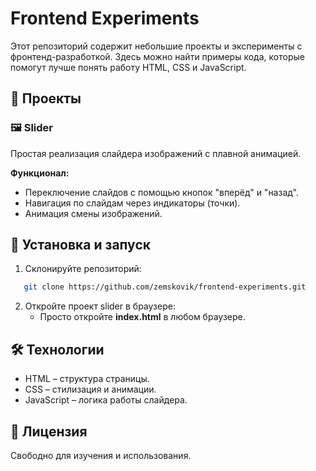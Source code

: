 # Frontend Experiments

Этот репозиторий содержит небольшие проекты и эксперименты с фронтенд-разработкой. Здесь можно найти примеры кода, которые помогут лучше понять работу HTML, CSS и JavaScript.

## 📂 Проекты

### 🖼 Slider  
Простая реализация слайдера изображений с плавной анимацией.

**Функционал:**  
- Переключение слайдов с помощью кнопок "вперёд" и "назад".  
- Навигация по слайдам через индикаторы (точки).  
- Анимация смены изображений.  

## 🚀 Установка и запуск  

1. Склонируйте репозиторий:  
```bash
   git clone https://github.com/zemskovik/frontend-experiments.git
```

2. Откройте проект slider в браузере:
    - Просто откройте <b>index.html</b> в любом браузере.

## 🛠 Технологии
- HTML – структура страницы.
- CSS – стилизация и анимации.
- JavaScript – логика работы слайдера.

## 📜 Лицензия
Свободно для изучения и использования.
